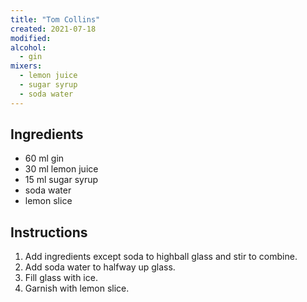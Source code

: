 ```yaml
---
title: "Tom Collins"
created: 2021-07-18
modified:
alcohol:
  - gin
mixers:
  - lemon juice
  - sugar syrup
  - soda water
---
```


## Ingredients

- 60 ml gin
- 30 ml lemon juice
- 15 ml sugar syrup
- soda water
- lemon slice

## Instructions

1. Add ingredients except soda to highball glass and stir to combine.
2. Add soda water to halfway up glass.
3. Fill glass with ice.
4. Garnish with lemon slice.
